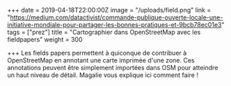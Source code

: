 +++
date = 2019-04-18T22:00:00Z
image = "/uploads/field.png"
link = "https://medium.com/datactivist/commande-publique-ouverte-locale-une-initiative-mondiale-pour-partager-les-bonnes-pratiques-et-9bcb78ec01e3"
tags = ["prez"]
title = "Cartographier dans OpenStreetMap avec les fieldpapers"
weight = 300

+++
Les fields papers permettent à quiconque de contribuer à OpenStreetMap en annotant une carte imprimée d'une zone. Ces annotations peuvent être simplement importées dans OSM pour atteindre un haut niveau de détail. Magalie vous explique ici comment faire !